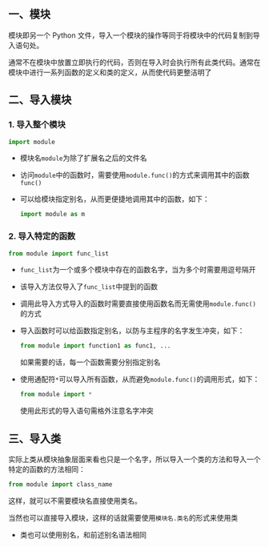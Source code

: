 ## 一、模块

模块即另一个 Python 文件，导入一个模块的操作等同于将模块中的代码复制到导入语句处。

通常不在模块中放置立即执行的代码，否则在导入时会执行所有此类代码。通常在模块中进行一系列函数的定义和类的定义，从而使代码更整洁明了



## 二、导入模块

### 1. 导入整个模块

```python
import module
```

- 模块名`module`为除了扩展名之后的文件名

- 访问`module`中的函数时，需要使用`module.func()`的方式来调用其中的函数`func()`

- 可以给模块指定别名，从而更便捷地调用其中的函数，如下：

  ```python
  import module as m
  ```



### 2. 导入特定的函数

```python
from module import func_list
```

- `func_list`为一个或多个模块中存在的函数名字，当为多个时需要用逗号隔开

- 该导入方法仅导入了`func_list`中提到的函数

- 调用此导入方式导入的函数时需要直接使用函数名而无需使用`module.func()`的方式

- 导入函数时可以给函数指定别名，以防与主程序的名字发生冲突，如下：

  ```python
  from module import function1 as func1, ...
  ```

  如果需要的话，每一个函数需要分别指定别名

- 使用通配符`*`可以导入所有函数，从而避免`module.func()`的调用形式，如下：

  ```python
  from module import *
  ```

  使用此形式的导入语句需格外注意名字冲突



## 三、导入类

实际上类从模块抽象层面来看也只是一个名字，所以导入一个类的方法和导入一个特定的函数的方法相同：

```python
from module import class_name
```

这样，就可以不需要模块名直接使用类名。

当然也可以直接导入模块，这样的话就需要使用`模块名.类名`的形式来使用类

- 类也可以使用别名，和前述别名语法相同